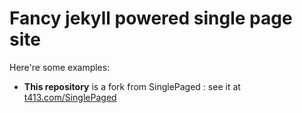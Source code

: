Fancy jekyll powered single page site
======================

Here're some examples:

- **This repository** is a fork from SinglePaged : see it at [t413.com/SinglePaged](http://t413.com/SinglePaged)
